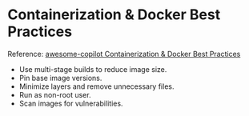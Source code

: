 # Containerization & Docker Best Practices

Reference: [awesome-copilot Containerization & Docker Best Practices](https://github.com/github/awesome-copilot)

- Use multi-stage builds to reduce image size.
- Pin base image versions.
- Minimize layers and remove unnecessary files.
- Run as non-root user.
- Scan images for vulnerabilities.
